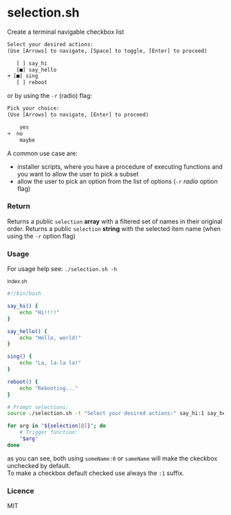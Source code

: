 # selection.sh
Create a terminal navigable checkbox list

```txt
Select your desired actions:
(Use [Arrows] to navigate, [Space] to toggle, [Enter] to proceed)

   [ ] say_hi
   [■] say_hello
➜ [■] sing
   [ ] reboot
```

or by using the `-r` (radio) flag:

```txt
Pick your choice:
(Use [Arrows] to navigate, [Enter] to proceed)

    yes
➜  no
    maybe
```

A common use case are:

- installer scripts, where you have a procedure of executing functions and you want to allow the user to pick a subset
- allow the user to pick an option from the list of options (`-r` *radio* option flag)

### Return

Returns a public `selection` **array** with a filtered set of names in their original order.
Returns a public `selection` **string** with the selected item name (when using the `-r` option flag)


### Usage

For usage help see: `./selection.sh -h`

<sub>index.sh</sub>
```sh
#!/bin/bash

say_hi() {
    echo "Hi!!!!"
}

say_hello() {
    echo "Hello, world!"
}

sing() {
    echo "La, la-la la!"
}

reboot() {
    echo "Rebooting..."
}

# Prompt selections:
source ./selection.sh -t "Select your desired actions:" say_hi:1 say_hello:1 sing:0 reboot

for arg in "${selection[@]}"; do
    # Trigger function:
    "$arg"
done
```

as you can see, both using `someName:0` or `sameName` will make the ckeckbox unchecked by default.  
To make a checkbox default checked use always the `:1` suffix.

### Licence

MIT
